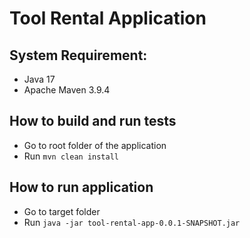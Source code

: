 # Tool Rental Application

## System Requirement:
- Java 17
- Apache Maven 3.9.4

## How to build and run tests
- Go to root folder of the application
- Run `mvn clean install`

## How to run application
- Go to target folder
- Run `java -jar tool-rental-app-0.0.1-SNAPSHOT.jar`
